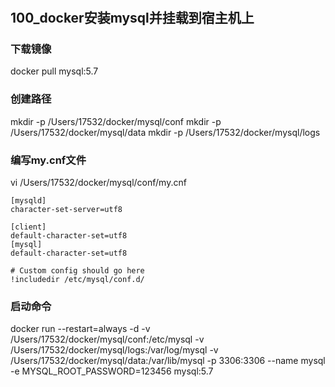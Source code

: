 #
## 100_docker安装mysql并挂载到宿主机上

###  下载镜像
docker pull mysql:5.7

### 创建路径
mkdir -p /Users/17532/docker/mysql/conf
mkdir -p /Users/17532/docker/mysql/data
mkdir -p /Users/17532/docker/mysql/logs

### 编写my.cnf文件
vi /Users/17532/docker/mysql/conf/my.cnf

```aidl
[mysqld]
character-set-server=utf8 

[client]
default-character-set=utf8 
[mysql]
default-character-set=utf8 

# Custom config should go here
!includedir /etc/mysql/conf.d/
```
### 启动命令
docker run --restart=always -d -v /Users/17532/docker/mysql/conf:/etc/mysql -v /Users/17532/docker/mysql/logs:/var/log/mysql -v /Users/17532/docker/mysql/data:/var/lib/mysql  -p 3306:3306 --name mysql -e MYSQL_ROOT_PASSWORD=123456 mysql:5.7
